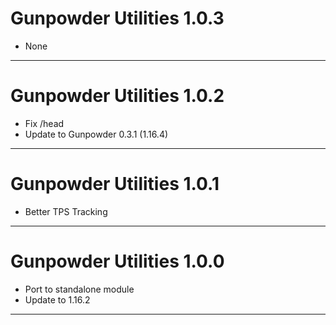 # Gunpowder Utilities 1.0.3

- None

---
# Gunpowder Utilities 1.0.2

- Fix /head
- Update to Gunpowder 0.3.1 (1.16.4)

---
# Gunpowder Utilities 1.0.1

- Better TPS Tracking


---
# Gunpowder Utilities 1.0.0

- Port to standalone module
- Update to 1.16.2

---